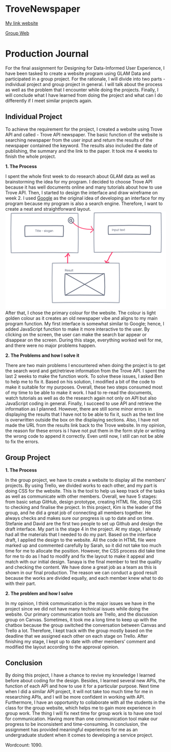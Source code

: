 # TroveNewspaper
[My link website](https://tramhoang.github.io/TroveNewspaper/)

[Group Web](https://smamone.github.io/11060-interactive-project/)

# Production Journal
For the final assignment for Designing for Data-Informed User Experience, I have been tasked to create a website program using GLAM Data and participated in a group project. For the rationale, I will divide into two parts - individual project and group project in general. I will talk about the process as well as the problem that I encounter while doing the projects. Finally, I will conclude what I have learned from doing the project and what can I do differently if I meet similar projects again.

## Individual Project
To achieve the requirement for the project, I created a website using Trove API and called - Trove API newspaper. The basic function of the website is searching newspaper from the user input and return the results of the newspaper contained the keyword. The results also included the date of publishing, the summary and the link to the paper. It took me 4 weeks to finish the whole project.

**1. The Process**

I spent the whole first week to do research about GLAM data as well as brainstorming the idea for my program. I decided to choose Trove API because it has well documents online and many tutorials about how to use Trove API. Then, I started to design the interface and draw wireframe on week 2. I used [Google](https://www.google.com/) as the original idea of developing an interface for my program because my program is also a search engine. Therefore, I want to create a neat and straightforward layout. 
![Basic Wireframe](/assets/img/sketch.png)
After that, I chose the primary colour for the website. The colour is light golden colour as it creates an old newspaper vibe and aligns to my main program function. My first interface is somewhat similar to Google; hence, I added JavaScript function to make it more interactive to the user. By clicking on the screen, the user can make the search bar appear or disappear on the screen. During this stage, everything worked well for me, and there were no major problems happen.

**2. The Problems and how I solve it**

There are two main problems I encountered when doing the project is to get the search word and get/retrieve information from the Trove API. I spent the last 2 weeks to make the function work. To solve these issues, I asked Ben to help me to fix it. Based on his solution, I modified a bit of the code to make it suitable for my purposes. Overall, these two steps consumed most of my time to be able to make it work. I had to re-read the documents, watch tutorials as well as do the research again not only on API but also JavaScript coding in general. Finally, I succeed to use API and retrieve the information as I planned. However, there are still some minor errors in displaying the results that I have not to be able to fix it, such as the text line is overwritten outside the box on the displaying sections. Also, I have not made the URL from the results link back to the Trove website. In my opinion, the reason for these errors is I have not put them in the form style or writing the wrong code to append it correctly. Even until now, I still can not be able to fix the errors. 


## Group Project
**1. The Process**

In the group project, we have to create a website to display all the members’ projects. By using Trello, we divided works to each other, and my part is doing CSS for the website. This is the tool to help us keep track of the tasks as well as communicate with other members. Overall, we have 5 stages: from basic setup GitHub, design prototype, creating HTML file, doing CSS to checking and finalise the project. In this project, Kim is the leader of the group, and he did a great job of connecting all members together. He always checks and makes sure our progress is up to date and on time. Stefanie and David are the first two people to set up Github and design the draft interface. My part is the stage 4 in the project. At my stage, I already had all the materials that I needed to do my part. Based on the interface draft, I applied the design to the website. All the code in HTML file were marked up and commented carefully by Sarah, so it did not take too much time for me to allocate the position. However, the CSS process did take time for me to do as I had to modify and fix the layout to make it appeal and match with our initial design. Tanaya is the final member to test the quality and checking the content. We have done a great job as a team as this is shown in our final production. The reason we can conduct a good result because the works are divided equally, and each member knew what to do with their part.

**2. The problem and how I solve**

In my opinion, I think communication is the major issues we have in the project since we did not have many technical issues while doing the website. Our primary communication tools are Trello, and the discussion group on Canvas. Sometimes, it took me a long time to keep up with the chatbox because the group switched the conversation between Canvas and Trello a lot. Therefore, I kept track with the group mostly based on the deadline that we assigned each other on each stage on Trello. After finishing my stage, I kept up to date with other members’ comment and modified the layout according to the approval opinion.
## Conclusion
By doing this project, I have a chance to revive my knowledge I learned before about coding for the design. Besides, I learned several new APIs, the function of each API and how to use it for a particular purpose. Next time when I did a similar API project, it will not take too much time for me in researching APIs, and I will be more confident in working with API. Furthermore, I have an opportunity to collaborate with all the students in the class for the group website, which helps me to gain more experience in group work. The thing I will fix next time for group work is to have one tool for communication. Having more than one communication tool make our progress to be inconsistent and time-consuming. In conclusion, the assignment has provided meaningful experiences for me as an undergraduate student when it comes to developing a service project.

Wordcount: 1090.
 
